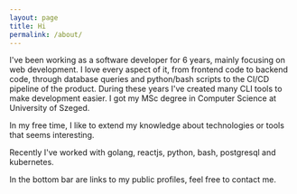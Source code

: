 ```yaml
---
layout: page
title: Hi
permalink: /about/
---
```


I've been working as a software developer for 6 years, mainly focusing on web development.
I love every aspect of it, from frontend code to backend code, through database queries and python/bash scripts to the CI/CD pipeline of the product.
During these years I've created many CLI tools to make development easier.
I got my MSc degree in Computer Science at University of Szeged.

In my free time, I like to extend my knowledge about technologies or tools that seems interesting.

Recently I've worked with golang, reactjs, python, bash, postgresql and kubernetes.

In the bottom bar are links to my public profiles, feel free to contact me.
